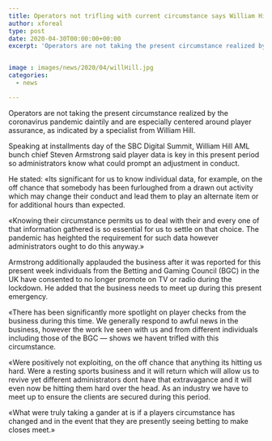 ```yaml
---
title: Operators not trifling with current circumstance says William Hill director
author: xforeal 
type: post
date: 2020-04-30T00:00:00+00:00
excerpt: 'Operators are not taking the present circumstance realized by the coronavirus pandemic daintily and are especially centered around player assurance, as indicated by a specialist from William Hill '


image : images/news/2020/04/willHill.jpg
categories:
  - news

---
```

Operators are not taking the present circumstance realized by the coronavirus pandemic daintily and are especially centered around player assurance, as indicated by a specialist from William Hill. 

Speaking at installments day of the SBC Digital Summit, William Hill AML bunch chief Steven Armstrong said player data is key in this present period so administrators know what could prompt an adjustment in conduct. 

He stated: &#171;Its significant for us to know individual data, for example, on the off chance that somebody has been furloughed from a drawn out activity which may change their conduct and lead them to play an alternate item or for additional hours than expected. 

&#171;Knowing their circumstance permits us to deal with their and every one of that information gathered is so essential for us to settle on that choice. The pandemic has heighted the requirement for such data however administrators ought to do this anyway.&#187; 

Armstrong additionally applauded the business after it was reported for this present week individuals from the Betting and Gaming Council (BGC) in the UK have consented to no longer promote on TV or radio during the lockdown. He added that the business needs to meet up during this present emergency. 

&#171;There has been significantly more spotlight on player checks from the business during this time. We generally respond to awful news in the business, however the work Ive seen with us and from different individuals including those of the BGC &#8212; shows we havent trifled with this circumstance. 

&#171;Were positively not exploiting, on the off chance that anything its hitting us hard. Were a resting sports business and it will return which will allow us to revive yet different administrators dont have that extravagance and it will even now be hitting them hard over the head. As an industry we have to meet up to ensure the clients are secured during this period. 

&#171;What were truly taking a gander at is if a players circumstance has changed and in the event that they are presently seeing betting to make closes meet.&#187;
